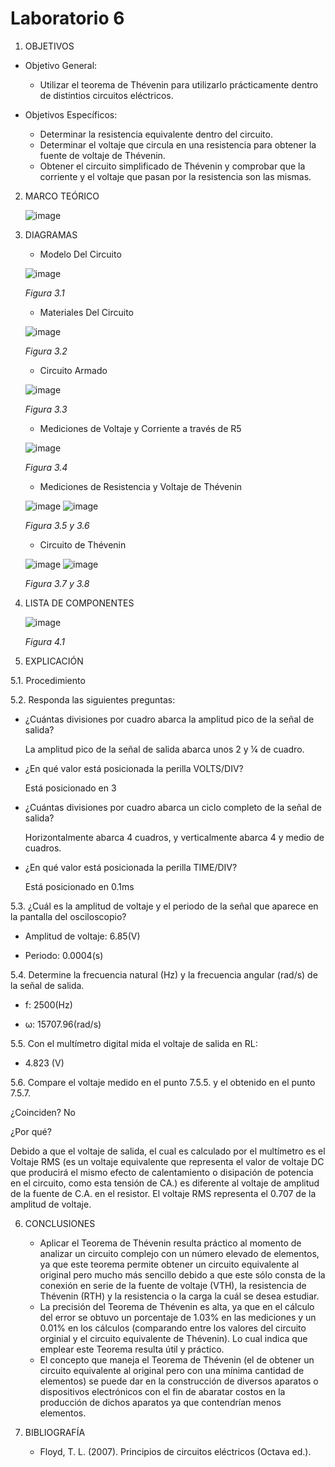 # Laboratorio 6
1. OBJETIVOS
- Objetivo General:
   
   - Utilizar el teorema de Thévenin para utilizarlo prácticamente dentro de distintios circuitos eléctricos.
   
- Objetivos Específicos:
 
   - Determinar la resistencia equivalente dentro del circuito.
   - Determinar el voltaje que circula en una resistencia para obtener la fuente de voltaje de Thévenin.
   - Obtener el circuito simplificado de Thévenin y comprobar que la corriente y el voltaje que pasan por la resistencia son las mismas.
   
2. MARCO TEÓRICO
   
   ![image](https://user-images.githubusercontent.com/76133212/108288009-ccfb9580-7159-11eb-82cf-7d5c1e920320.png)

   
4. DIAGRAMAS
   - Modelo Del Circuito
   
   ![image](https://user-images.githubusercontent.com/75439689/108273068-155a8980-7141-11eb-9c75-171ccb45f0cc.png)

   *Figura 3.1*
   
   - Materiales Del Circuito
   
   ![image](https://user-images.githubusercontent.com/75439689/108273129-273c2c80-7141-11eb-97c2-a097f8bb2f31.png)
   
   *Figura 3.2*
   
   - Circuito Armado

   ![image](https://user-images.githubusercontent.com/75439689/108273213-43d86480-7141-11eb-91cb-2f60aebcf6ab.png)

   *Figura 3.3*
   
   - Mediciones de Voltaje y Corriente a través de R5
   
   ![image](https://user-images.githubusercontent.com/75439689/108273360-73876c80-7141-11eb-965b-dd38a73e533a.png)
   
   *Figura 3.4*
   
   - Mediciones de Resistencia y Voltaje de Thévenin
   
   ![image](https://user-images.githubusercontent.com/75439689/108273378-797d4d80-7141-11eb-89ff-b5e4d3256676.png)
   ![image](https://user-images.githubusercontent.com/75439689/108273538-ae89a000-7141-11eb-88a3-030de9ffd77a.png)
   
   *Figura 3.5 y 3.6*
   
   - Circuito de Thévenin
   
   ![image](https://user-images.githubusercontent.com/75439689/108273617-c6612400-7141-11eb-975e-95599b706744.png)
   ![image](https://user-images.githubusercontent.com/75439689/108273631-cb25d800-7141-11eb-8bf3-0eeae2a5db22.png)
   
   *Figura 3.7 y 3.8*
   
4. LISTA DE COMPONENTES
   
   ![image](https://user-images.githubusercontent.com/75439689/108274097-7040b080-7142-11eb-98c0-d9c431c00f0b.png)
   
   *Figura 4.1*

5. EXPLICACIÓN

  5.1. Procedimiento

  5.2. Responda las siguientes preguntas:
    
   - ¿Cuántas divisiones por cuadro abarca la amplitud pico de la señal de salida?
    
     La amplitud pico de la señal de salida abarca unos 2 y ¼ de cuadro.
    
   - ¿En qué valor está posicionada la perilla VOLTS/DIV?

     Está posicionado en 3
    
   - ¿Cuántas divisiones por cuadro abarca un ciclo completo de la señal de salida?

     Horizontalmente abarca 4 cuadros, y verticalmente abarca 4 y medio de cuadros.

   - ¿En qué valor está posicionada la perilla TIME/DIV?

     Está posicionado en 0.1ms
  
  5.3. ¿Cuál es la amplitud de voltaje y el periodo de la señal que aparece en la pantalla del osciloscopio?
    
   - Amplitud de voltaje: 6.85(V)
    
   - Periodo: 0.0004(s)
  
  5.4. Determine la frecuencia natural (Hz) y la frecuencia angular (rad/s) de la señal de salida.
   
   - f: 2500(Hz)
    
   - ω: 15707.96(rad/s)
  
  5.5. Con el multímetro digital mida el voltaje de salida en RL:
  
   - 4.823 (V)
  
  5.6. Compare el voltaje medido en el punto 7.5.5. y el obtenido en el punto 7.5.7.
  
  ¿Coinciden? No
  
  ¿Por qué?
  
  Debido a que el voltaje de salida, el cual es calculado por el multímetro es el Voltaje RMS (es un voltaje equivalente que representa el valor de voltaje DC que producirá el mismo efecto de calentamiento o disipación de potencia en el circuito, como esta tensión de CA.) es diferente al voltaje de amplitud de la fuente de C.A. en el resistor. El voltaje RMS representa el 0.707 de la amplitud de voltaje.

6. CONCLUSIONES

   - Aplicar el Teorema de Thévenin resulta práctico al momento de analizar un circuito complejo con un número elevado de elementos, ya que este teorema permite obtener un circuito equivalente al original pero mucho más sencillo debido a que este sólo consta de la conexión en serie de la fuente de voltaje (VTH), la resistencia de Thévenin (RTH) y la resistencia o la carga la cuál se desea estudiar.
   - La precisión del Teorema de Thévenin es alta, ya que en el cálculo del error se obtuvo un porcentaje de 1.03% en las mediciones y un 0.01% en los cálculos (comparando entre los valores del circuito orginial y el circuito equivalente de Thévenin). Lo cual indica que emplear este Teorema resulta útil y práctico.
   - El concepto que maneja el Teorema de Thévenin (el de obtener un circuito equivalente al original pero con una mínima cantidad de elementos) se puede dar en la construcción de diversos aparatos o dispositivos electrónicos con el fin de abaratar costos en la producción de dichos aparatos ya que contendrían menos elementos.
 
 
7. BIBLIOGRAFÍA

   - Floyd, T. L. (2007). Principios de circuitos eléctricos (Octava ed.).
